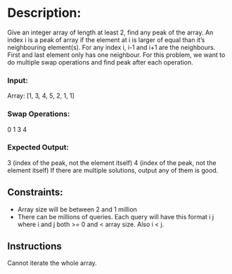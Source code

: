 # Description:
Give an integer array of length at least 2, find any peak of the array. An index i is a peak of array if the element at i is larger of equal than it’s neighbouring element(s). For any index i, i-1 and i+1 are the neighbours. First and last element only has one neighbour.
For this problem, we want to do multiple swap operations and find peak after each operation.
### Input:
Array:
[1, 3, 4, 5, 2, 1, 1]
### Swap Operations:
0 1
3 4
### Expected Output:
3 (index of the peak, not the element itself)
4 (index of the peak, not the element itself)
If there are multiple solutions, output any of them is good.
## Constraints:
* Array size will be between 2 and 1 million
* There can be millions of queries. Each query will have this format i j where i and j both >= 0 and < array size. Also i < j.

## Instructions
Cannot iterate the whole array.